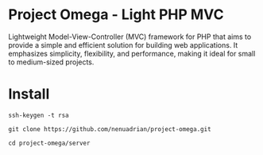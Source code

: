 # Project Omega - Light PHP MVC

Lightweight Model-View-Controller (MVC) framework for PHP that aims to provide a simple and efficient solution for building web applications. It emphasizes simplicity, flexibility, and performance, making it ideal for small to medium-sized projects.

# Install 
```
ssh-keygen -t rsa

git clone https://github.com/nenuadrian/project-omega.git

cd project-omega/server
```

